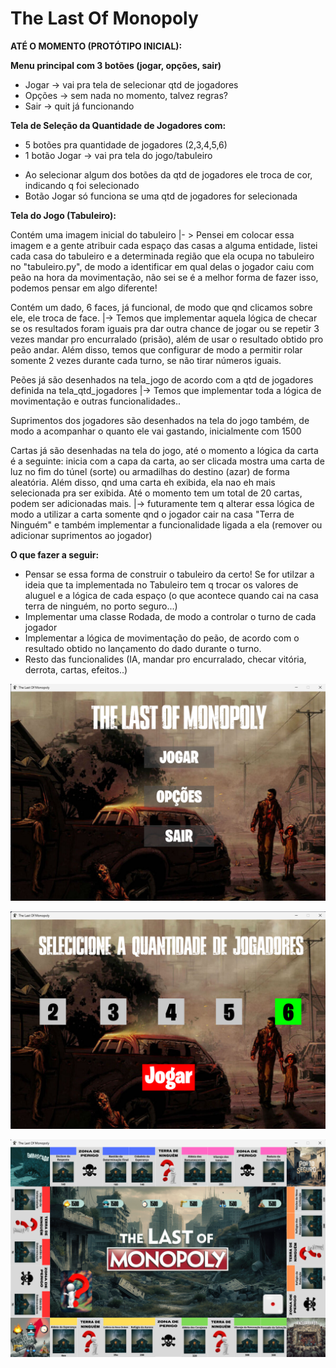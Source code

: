 # The Last Of Monopoly

**ATÉ O MOMENTO (PROTÓTIPO INICIAL):**

**Menu principal com 3 botões (jogar, opções, sair)**
- Jogar -> vai pra tela de selecionar qtd de jogadores
- Opções -> sem nada no momento, talvez regras?
- Sair -> quit já funcionando

**Tela de Seleção da Quantidade de Jogadores com:**
- 5 botões pra quantidade de jogadores (2,3,4,5,6)
- 1 botão Jogar -> vai pra tela do jogo/tabuleiro
* Ao selecionar algum dos botões da qtd de jogadores ele troca de cor, indicando q foi selecionado
* Botão Jogar só funciona se uma qtd de jogadores for selecionada

**Tela do Jogo (Tabuleiro):**

Contém uma imagem inicial do tabuleiro
|- > Pensei em colocar essa imagem e a gente atribuir cada espaço das casas a alguma entidade, listei cada casa do tabuleiro e a determinada região que ela ocupa no tabuleiro no "tabuleiro.py", de modo a identificar em qual delas o jogador caiu com peão na hora da movimentação, não sei se é a melhor forma de fazer isso, podemos pensar em algo diferente! 

Contém um dado, 6 faces, já funcional, de modo que qnd clicamos sobre ele, ele troca de face.
|-> Temos que implementar aquela lógica de checar se os resultados foram iguais pra dar outra chance de jogar ou se repetir 3 vezes mandar pro encurralado (prisão), além de usar o resultado obtido pro peão andar. Além disso, temos que configurar de modo a permitir rolar somente 2 vezes durante cada turno, se não tirar números iguais.

Peões já são desenhados na tela_jogo de acordo com a qtd de jogadores definida na tela_qtd_jogadores
|-> Temos que implementar toda a lógica de movimentação e outras funcionalidades..

Suprimentos dos jogadores são desenhados na tela do jogo também, de modo a acompanhar o quanto ele vai gastando, inicialmente com 1500

Cartas já são desenhadas na tela do jogo, até o momento a lógica da carta é a seguinte: inicia com a capa da carta, ao ser clicada mostra uma carta de luz no fim do túnel (sorte) ou armadilhas do destino (azar) de forma aleatória. Além disso, qnd uma carta eh exibida, ela nao eh mais selecionada pra ser exibida. Até o momento tem um total de 20 cartas, podem ser adicionadas mais.
|-> futuramente tem q alterar essa lógica de modo a utilizar a carta somente qnd o jogador cair na casa "Terra de Ninguém" e também implementar a funcionalidade ligada a ela (remover ou adicionar suprimentos ao jogador)

**O que fazer a seguir:**
- Pensar se essa forma de construir o tabuleiro da certo! Se for utilzar a ideia que ta implementada no Tabuleiro tem q trocar os valores de aluguel e a lógica de cada espaço (o que acontece quando cai na casa terra de ninguém, no porto seguro...)
- Implementar uma classe Rodada, de modo a controlar o turno de cada jogador
- Implementar a lógica de movimentação do peão, de acordo com o resultado obtido no lançamento do dado durante o turno.
- Resto das funcionalides (IA, mandar pro encurralado, checar vitória, derrota, cartas, efeitos..)

![Menu Principal](imagensExemplo/1.png)

![Tela Seleção da Quantidade de Jogadores](imagensExemplo/2.png)

![Tela Jogo](imagensExemplo/3.png)



